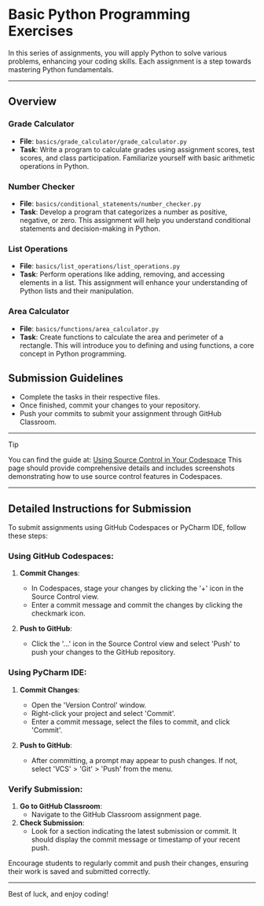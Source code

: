# Basic Python Programming Exercises

In this series of assignments, you will apply Python to solve various problems, enhancing your coding skills. Each assignment is a step towards mastering Python fundamentals.

---

## Overview

### Grade Calculator
- **File**: `basics/grade_calculator/grade_calculator.py`
- **Task**: Write a program to calculate grades using assignment scores, test scores, and class participation. Familiarize yourself with basic arithmetic operations in Python.

### Number Checker
- **File**: `basics/conditional_statements/number_checker.py`
- **Task**: Develop a program that categorizes a number as positive, negative, or zero. This assignment will help you understand conditional statements and decision-making in Python.

### List Operations
- **File**: `basics/list_operations/list_operations.py`
- **Task**: Perform operations like adding, removing, and accessing elements in a list. This assignment will enhance your understanding of Python lists and their manipulation.

### Area Calculator
- **File**: `basics/functions/area_calculator.py`
- **Task**: Create functions to calculate the area and perimeter of a rectangle. This will introduce you to defining and using functions, a core concept in Python programming.

## Submission Guidelines
- Complete the tasks in their respective files.
- Once finished, commit your changes to your repository.
- Push your commits to submit your assignment through GitHub Classroom.

---

> [!TIP]
> You can find the guide at: [Using Source Control in Your Codespace](https://docs.github.com/en/codespaces/developing-in-a-codespace/using-source-control-in-your-codespace)
> This page should provide comprehensive details and includes screenshots demonstrating how to use source control features in Codespaces.

---

## Detailed Instructions for Submission

To submit assignments using GitHub Codespaces or PyCharm IDE, follow these steps:

### Using GitHub Codespaces:
1. **Commit Changes**:
   - In Codespaces, stage your changes by clicking the '+' icon in the Source Control view.
   - Enter a commit message and commit the changes by clicking the checkmark icon.

2. **Push to GitHub**:
   - Click the '...' icon in the Source Control view and select 'Push' to push your changes to the GitHub repository.

### Using PyCharm IDE:
1. **Commit Changes**:
   - Open the 'Version Control' window.
   - Right-click your project and select 'Commit'.
   - Enter a commit message, select the files to commit, and click 'Commit'.

2. **Push to GitHub**:
   - After committing, a prompt may appear to push changes. If not, select 'VCS' > 'Git' > 'Push' from the menu.

### Verify Submission:
1. **Go to GitHub Classroom**:
   - Navigate to the GitHub Classroom assignment page.
2. **Check Submission**:
   - Look for a section indicating the latest submission or commit. It should display the commit message or timestamp of your recent push.

Encourage students to regularly commit and push their changes, ensuring their work is saved and submitted correctly.

---

Best of luck, and enjoy coding!
